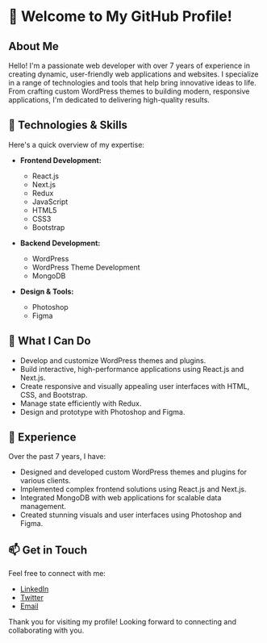 # 👋 Welcome to My GitHub Profile!

## About Me

Hello! I'm a passionate web developer with over 7 years of experience in creating dynamic, user-friendly web applications and websites. I specialize in a range of technologies and tools that help bring innovative ideas to life. From crafting custom WordPress themes to building modern, responsive applications, I'm dedicated to delivering high-quality results.

## 🚀 Technologies & Skills

Here's a quick overview of my expertise:

- **Frontend Development:** 
  - React.js
  - Next.js
  - Redux
  - JavaScript
  - HTML5
  - CSS3
  - Bootstrap

- **Backend Development:**
  - WordPress
  - WordPress Theme Development
  - MongoDB

- **Design & Tools:**
  - Photoshop
  - Figma

## 🔧 What I Can Do

- Develop and customize WordPress themes and plugins.
- Build interactive, high-performance applications using React.js and Next.js.
- Create responsive and visually appealing user interfaces with HTML, CSS, and Bootstrap.
- Manage state efficiently with Redux.
- Design and prototype with Photoshop and Figma.

## 💼 Experience

Over the past 7 years, I have:

- Designed and developed custom WordPress themes and plugins for various clients.
- Implemented complex frontend solutions using React.js and Next.js.
- Integrated MongoDB with web applications for scalable data management.
- Created stunning visuals and user interfaces using Photoshop and Figma.

## 📫 Get in Touch

Feel free to connect with me:

- [LinkedIn](https://www.linkedin.com/in/realakashkhan)
- [Twitter](https://twitter.com/your-twitter-handle)
- [Email](mailto:its.kashifwahab@gmail.com)

Thank you for visiting my profile! Looking forward to connecting and collaborating with you.

<!-- 
I'm always open to exciting opportunities and collaborations. If you have any projects or ideas you'd like to discuss, don't hesitate to reach out! 
-->

